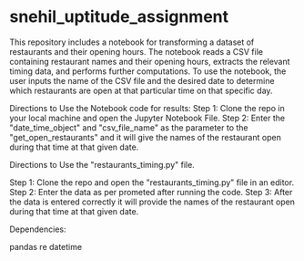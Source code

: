 # snehil_uptitude_assignment
This repository includes a notebook for transforming a dataset of restaurants and their opening hours. The notebook reads a CSV file containing restaurant names and their opening hours, extracts the relevant timing data, and performs further computations.
To use the notebook, the user inputs the name of the CSV file and the desired date to determine which restaurants are open at that particular time on that specific day.

Directions to Use the Notebook code for results:
Step 1: Clone the repo in your local machine and open the Jupyter Notebook File.
Step 2: Enter the "date_time_object" and "csv_file_name" as the parameter to the "get_open_restaurants" and it will give the names of the restaurant open during that time at that given date.

Directions to Use the "restaurants_timing.py" file.

Step 1: Clone the repo and open the "restaurants_timing.py" file in an editor.
Step 2: Enter the data as per prometed after running the code.
Step 3: After the data is entered correctly it will provide the names of the restaurant open during that time at that given date.

Dependencies:

pandas
re
datetime





